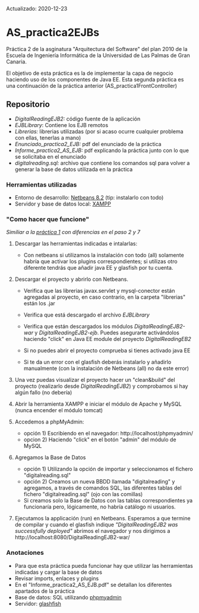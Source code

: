 Actualizado: 2020-12-23

# AS_practica2EJBs
Práctica 2 de la asginatura "Arquitectura del Software" del plan 2010 de la Escuela de Ingeniería Informática de la Universidad de Las Palmas de Gran Canaria.

El objetivo de esta práctica es la de implementar la capa de negocio haciendo uso de los componentes de Java EE. Esta segunda práctica es una continuación de la práctica anterior (AS_practica1FrontController)

## Repositorio

 - *DigitalReadingEJB2:*  código fuente de la aplicación
 - *EJBLibrary*: Contiene los EJB remotos
 - *Librerias:* librerias utilizadas (por si acaso ocurre cualquier problema con ellas, tenerlas a mano)
 - *Enunciado_practica2_EJB:*  pdf del enunciado de la práctica
 - *Informe_practica2_AS_EJB:*  pdf explicando la práctica junto con lo que se solicitaba en el enunciado
 - *digitalreading.sql:*  archivo que contiene los comandos sql para volver a generar la base de datos utilizada en la práctica


### Herramientas utilizadas

- Entorno de desarrollo: [Netbeans 8.2](https://netbeans.org/downloads/8.2/rc/) (tip: instalarlo con todo)
- Servidor y base de datos local: [XAMPP](https://www.apachefriends.org/es/index.html)


### "Como hacer que funcione"
*Similiar a la [práctica 1](https://github.com/SrMiki/AS_practica1_FrontController) con diferencias en el paso 2 y 7*

1) Descargar las herramientas indicadas e intalarlas:
    - Con netbeans si utilizamos la instalación con todo (all) solamente habría que activar los plugins correspondientes; si utilizas otro diferente tendrás que añadir java EE y glasfish por tu cuenta. 

2) Descargar el proyecto y abrirlo con Netbeans. 
    - Verifica que las librerias javax.servlet y mysql-conector están agregadas al proyecto, en caso contrario, en la carpeta "librerias" están los .jar
    - Verifica que está descargado el archivo *EJBLibrary* 
    - Verifica que están descargados los módulos *DigitalReadingEJB2-war* y *DigitalReadingEJB2-ejb*. Puedes asegurarte activándolos haciendo "click" en Java EE module del proyecto *DigitalReadingEB2*
    
    - Si no puedes abrir el proyecto comprueba si tienes activado java EE
    - Si te da un error con el glasfish deberás instalarlo y añadirlo manualmente (con la instalación de Netbeans (all) no da este error) 

3) Una vez puedas visualizar el proyecto hacer un "clean&build" del proyecto (realizarlo desde *DigitalReadingEJB2*) y comprobamos si hay algún fallo (no debería) 

4) Abrir la herramienta XAMPP e iniciar el módulo de Apache y MySQL (nunca encender el módulo tomcat) 

5) Accedemos a phpMyAdmin:
    - opción 1) Escribiendo en el navegador: http://localhost/phpmyadmin/
    - opcion 2) Haciendo "click" en el botón "admin" del módulo de MySQL

6) Agregamos la Base de Datos 
    - opción 1) Utilizando la opción de importar y seleccionamos el fichero "digitalreading.sql"
    - opción 2) Creamos un nueva BBDD llamada "digitalreading" y agregamos, a través de comandos SQL, las diferentes tablas del fichero "digitalreading.sql" (ojo con las comillas)
    - Si creamos solo la Base de Datos con las tablas correspondientes ya funcionaría pero, lógicamente, no habría catálogo ni usuarios.

7) Ejecutamos la applicación (run) en Netbeans. Esperamos a que termine de compilar y cuando el glasfish indique *"DigitalReadingEJB2 was successfully deployed"* abrimos el navegador y nos dirigimos a http://localhost:8080/DigitalReadingEJB2-war/

### Anotaciones

 - Para que esta práctica pueda funcionar hay que utilizar las herramientas indicadas y cargar la base de datos
 - Revisar imports, enlaces y plugins
 - En el "Informe_practica2_AS_EJB.pdf" se detallan los diferentes apartados de la práctica
 - Base de datos: SQL utilizando [phpmyadmin](https://www.phpmyadmin.net/)
 - Servidor: [glashfish](https://www.oracle.com/middleware/technologies/glassfish-server.html)
